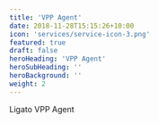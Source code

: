 ```yaml
---
title: 'VPP Agent'
date: 2018-11-28T15:15:26+10:00
icon: 'services/service-icon-3.png'
featured: true
draft: false
heroHeading: 'VPP Agent'
heroSubHeading: ''
heroBackground: ''
weight: 2
---
```



Ligato VPP Agent


